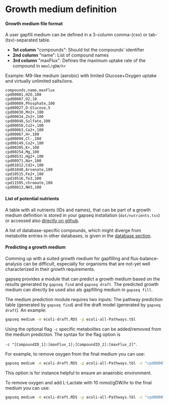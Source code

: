 # Growth medium definition

#### Growth medium file format

A user gapfill medium can be defined in a 3-column comma-(csv) or tab-(tsv)-separated table.

- **1st column** "compounds": Should list the compounds' identifier
- **2nd column** "name": List of compound names
- **3rd column** "maxFlux": Defines the maximum uptake rate of the compound in `mmol/gDW/hr`  

Example: M9-like medium (aerobic) with limited Glucose+Oxygen uptake and virtually unlimited salts/ions.

```
compounds,name,maxFlux
cpd00001,H2O,100
cpd00007,O2,10
cpd00009,Phosphate,100
cpd00027,D-Glucose,5
cpd00030,Mn2+,100
cpd00034,Zn2+,100
cpd00048,Sulfate,100
cpd00058,Cu2+,100
cpd00063,Ca2+,100
cpd00067,H+,100
cpd00099,Cl-,100
cpd00149,Co2+,100
cpd00205,K+,100
cpd00254,Mg,100
cpd00531,Hg2+,100
cpd00971,Na+,100
cpd01012,Cd2+,100
cpd01048,Arsenate,100
cpd10515,Fe2+,100
cpd10516,fe3,100
cpd11595,chromate,100
cpd00013,NH3,100
```

#### List of potential nutrients

A table with all nutrients (IDs and names), that can be part of a growth medium definition is stored in your gapseq installation (`dat/nutrients.tsv`) or accessed also [directly on github](https://github.com/jotech/gapseq/blob/master/dat/nutrients.tsv).

A list of database-specific compounds, which might diverge from metabolite entries in other databases, is given in the [database section](../database/biochemistry).

#### Predicting a growth medium

Comming up with a suited growth medium for gapfilling and flux-balance-analysis can be difficult, especially for organisms that are not-yet well characterized in their growth requirements.

gapseq provides a module that can predict a growth medium based on the results generated by `gapseq find` and `gapseq draft`. The predicted growth medium can directly be used also als gapfilling medium in `gapseq fill`.

The medium prediction module requires two inputs: The pathway prediction table (generated by `gapseq find`) and the draft model (generated by `gapseq draft`). An example:

```bash
gapseq medium -m ecoli-draft.RDS -p ecoli-all-Pathways.tbl
```

Using the optional flag `-c` specific metabolites can be added/removed from the medium prediction. The syntax for the flag option is

`-c "[CompoundID_1]:[maxFlux_1];[CompoundID_2]:[maxFlux_2]"`.

For example, to remove oxygen from the final medium you can use:

```bash
gapseq medium -m ecoli-draft.RDS -p ecoli-all-Pathways.tbl -c "cpd00007:0"
```

This option is for instance helpful to ensure an anaerobic environment.

To remove oxygen and add L-Lactate with 10 mmol/gDW/hr to the final medium you can use:

```bash
gapseq medium -m ecoli-draft.RDS -p ecoli-all-Pathways.tbl -c "cpd00007:0;cpd00159:10"
```
